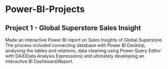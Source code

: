 # Power-BI-Projects
## Project 1 - Global Superstore Sales Insight
Made an interactive Power BI report on Sales Insights of Global Superstore. The process included connecting database with Power BI Desktop, analysing the tables and relations, data cleaning using Power Query Editor with DAX(Data Analysis Expressions) and ultimately developing an interactive Bl Dashboard/Report.

